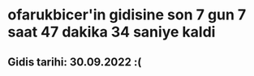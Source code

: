 # ofarukbicer'in gidisine son 7 gun 7 saat 47 dakika 34 saniye kaldi

## Gidis tarihi: 30.09.2022 :(
